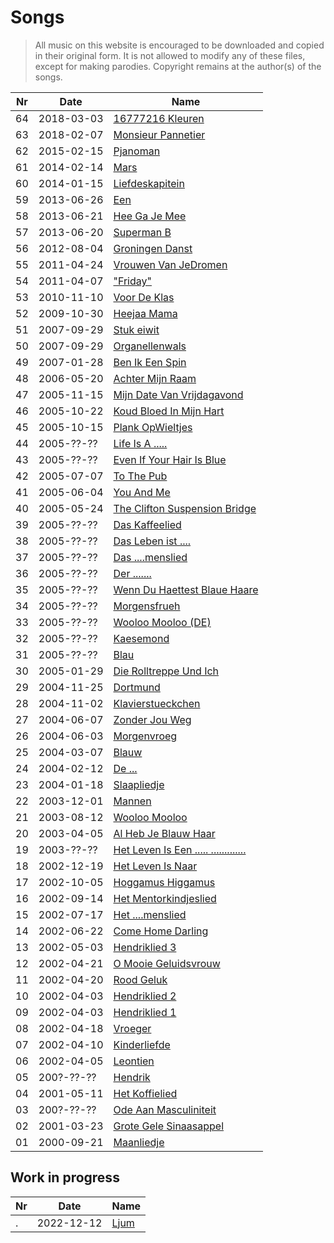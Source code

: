 # Songs

> All music on this website is encouraged 
> to be downloaded and copied in their original form.
> It is not allowed to modify any of these files, except
> for making parodies. 
> Copyright remains at the author(s) of the songs.

Nr |Date        |Name
---|------------|-------------------------------------------
64 | 2018-03-03 | [16777216 Kleuren](16777216Kleuren.md)
63 | 2018-02-07 | [Monsieur Pannetier](MonsieurPannetier.md)
62 | 2015-02-15 | [Pjanoman](Pjanoman.md)
61 | 2014-02-14 | [Mars](Mars.md)
60 | 2014-01-15 | [Liefdeskapitein](Liefdeskapitein.md)
59 | 2013-06-26 | [Een](Een.md)
58 | 2013-06-21 | [Hee Ga Je Mee](HeeGaJeMee.md)
57 | 2013-06-20 | [Superman B](SupermanB.md)
56 | 2012-08-04 | [Groningen Danst](GroningenDanst.md)
55 | 2011-04-24 | [Vrouwen Van JeDromen](VrouwenVanJeDromen.md)
54 | 2011-04-07 | ["Friday"](Friday.md)
53 | 2010-11-10 | [Voor De Klas](VoorDeKlas.md)
52 | 2009-10-30 | [Heejaa Mama](HeejaaMama.md)
51 | 2007-09-29 | [Stuk eiwit](StukEiwit.md)
50 | 2007-09-29 | [Organellenwals](Organellenwals.md)
49 | 2007-01-28 | [Ben Ik Een Spin](BenIkEenSpin.md)
48 | 2006-05-20 | [Achter Mijn Raam](AchterMijnRaam.md)
47 | 2005-11-15 | [Mijn Date Van Vrijdagavond](MijnDateVanVrijdagavond.md)
46 | 2005-10-22 | [Koud Bloed In Mijn Hart](KoudBloedInMijnHart.md)
45 | 2005-10-15 | [Plank OpWieltjes](PlankOpWieltjes.md)
44 | 2005-??-?? | [Life Is A .....](LifeIsAbitch.md)
43 | 2005-??-?? | [Even If Your Hair Is Blue](EvenIfYourHairIsBlue.md)
42 | 2005-07-07 | [To The Pub](ToThePub.md)
41 | 2005-06-04 | [You And Me](YouAndMe.md)
40 | 2005-05-24 | [The Clifton Suspension Bridge](TheCliftonSuspensionBridge.md)
39 | 2005-??-?? | [Das Kaffeelied](DasKaffeelied.md)
38 | 2005-??-?? | [Das Leben ist ....](DasLebenIstMist.md)
37 | 2005-??-?? | [Das ....menslied](DasFickmenschlied.md)
36 | 2005-??-?? | [Der .......](DerSchwanz.md)
35 | 2005-??-?? | [Wenn Du Haettest Blaue Haare](WennDuHaettestBlaueHaare.md)
34 | 2005-??-?? | [Morgensfrueh](Morgensfrueh.md)
33 | 2005-??-?? | [Wooloo Mooloo (DE)](WoolooMoolooDe.md)
32 | 2005-??-?? | [Kaesemond](Kaesemond.md)
31 | 2005-??-?? | [Blau](31_blau.md)
30 | 2005-01-29 | [Die Rolltreppe Und Ich](30_die_rolltreppe_und_ich.md)
29 | 2004-11-25 | [Dortmund](29_dortmund.md)
28 | 2004-11-02 | [Klavierstueckchen](28_klavierstueckchen.md)
27 | 2004-06-07 | [Zonder Jou Weg](27_zonder_jou_weg.md)
26 | 2004-06-03 | [Morgenvroeg](26_morgenvroeg.md)
25 | 2004-03-07 | [Blauw](25_blauw.md)
24 | 2004-02-12 | [De ...](24_de_lul.md)
23 | 2004-01-18 | [Slaapliedje](23_slaapliedje.md)
22 | 2003-12-01 | [Mannen](22_mannen.md)
21 | 2003-08-12 | [Wooloo Mooloo](21_wooloo_mooloo.md)
20 | 2003-04-05 | [Al Heb Je Blauw Haar](20_al_heb_je_blauw_haar.md)
19 | 2003-??-?? | [Het Leven Is Een ..... .............](19_het_leven_is_een_vuile_kolerelijer.md)
18 | 2002-12-19 | [Het Leven Is Naar](18_het_leven_is_naar.md)
17 | 2002-10-05 | [Hoggamus Higgamus](17_hoggamus_higgamus.md)
16 | 2002-09-14 | [Het Mentorkindjeslied](16_het_mentorkindjeslied.md)
15 | 2002-07-17 | [Het ....menslied](15_het_neukmenslied.md)
14 | 2002-06-22 | [Come Home Darling](14_come_home_darling.md)
13 | 2002-05-03 | [Hendriklied 3](13_hendriklied_3.md)
12 | 2002-04-21 | [O Mooie Geluidsvrouw](12_o_mooie_geluidsvrouw.md)
11 | 2002-04-20 | [Rood Geluk](11_rood_geluk.md)
10 | 2002-04-03 | [Hendriklied 2](10_hendriklied_2.md)
09 | 2002-04-03 | [Hendriklied 1](09_hendriklied_1.md)
08 | 2002-04-18 | [Vroeger](08_vroeger.md)
07 | 2002-04-10 | [Kinderliefde](07_kinderliefde.md)
06 | 2002-04-05 | [Leontien](06_leontien.md)
05 | 200?-??-?? | [Hendrik](05_hendrik.md)
04 | 2001-05-11 | [Het Koffielied](04_het_koffielied.md)
03 | 200?-??-?? | [Ode Aan Masculiniteit](03_ode_aan_masculiniteit.md)
02 | 2001-03-23 | [Grote Gele Sinaasappel](02_grote_gele_sinaasappel.md)
01 | 2000-09-21 | [Maanliedje](01_maanliedje.md)

## Work in progress

Nr |Date        |Name
---|------------|-------------------------------------------
.  | 2022-12-12 | [Ljum](Ljum.md)
